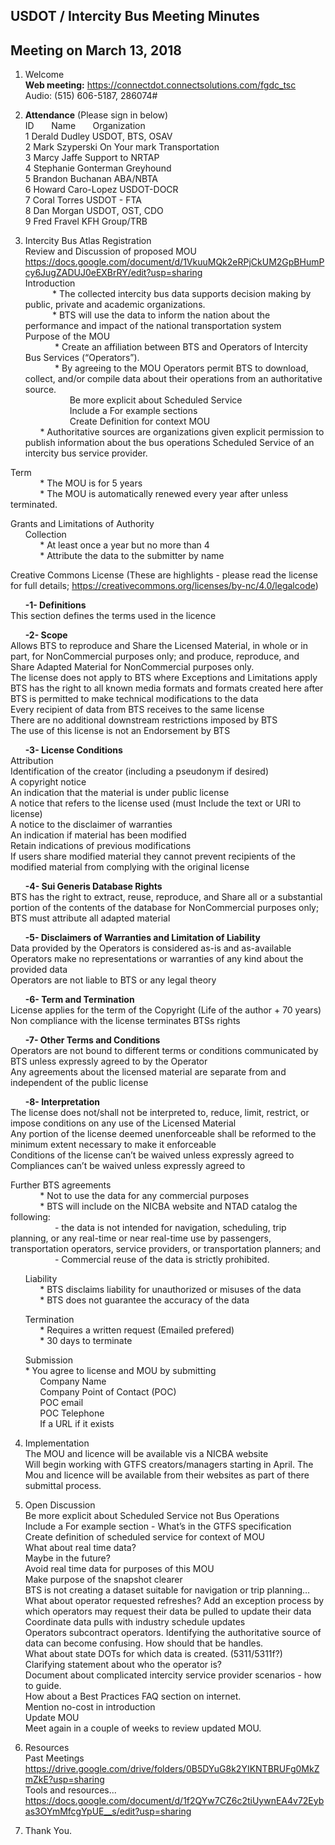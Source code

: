 
## USDOT / Intercity Bus Meeting Minutes     
## Meeting on March 13, 2018    

1. Welcome   
**Web meeting:**  https://connectdot.connectsolutions.com/fgdc_tsc   
Audio: (515) 606-5187, 286074#   

2. **Attendance** (Please sign in below)   
ID &nbsp; &nbsp; &nbsp; Name &nbsp; &nbsp; &nbsp; Organization     
1  Derald Dudley   USDOT, BTS, OSAV    
2  Mark Szyperski   On Your mark Transportation  
3  Marcy Jaffe   Support to NRTAP  
4  Stephanie Gonterman   Greyhound  
5  Brandon Buchanan   ABA/NBTA  
6  Howard Caro-Lopez   USDOT-DOCR  
7  Coral Torres  USDOT - FTA  
8  Dan Morgan   USDOT, OST, CDO  
9  Fred Fravel   KFH Group/TRB  

3. Intercity Bus Atlas Registration  
Review and Discussion of proposed MOU  
https://docs.google.com/document/d/1VkuuMQk2eRPjCkUM2GpBHumPcy6JugZADUJ0eEXBrRY/edit?usp=sharing  
Introduction  
&nbsp; &nbsp; &nbsp;&nbsp; &nbsp; &nbsp;  * The collected intercity bus data supports decision making by public, private and academic organizations.  
&nbsp; &nbsp; &nbsp;&nbsp; &nbsp; &nbsp;  * BTS will use the data to inform the nation about the performance and impact of the national transportation system  
Purpose of the MOU  
&nbsp; &nbsp; &nbsp; &nbsp; &nbsp; &nbsp; * Create an affiliation between BTS and Operators of Intercity Bus Services (“Operators”).  
&nbsp; &nbsp; &nbsp; &nbsp; &nbsp; &nbsp; * By agreeing to the MOU Operators permit BTS to download, collect, and/or compile data about their operations from an authoritative source.  
&nbsp; &nbsp; &nbsp; &nbsp; &nbsp; &nbsp; &nbsp; &nbsp; &nbsp; Be more explicit about Scheduled Service  
&nbsp; &nbsp; &nbsp; &nbsp; &nbsp; &nbsp; &nbsp; &nbsp; &nbsp; Include a For example sections  
&nbsp; &nbsp; &nbsp; &nbsp; &nbsp; &nbsp; &nbsp; &nbsp; &nbsp; Create Definition for context MOU  
&nbsp; &nbsp; &nbsp;  * Authoritative sources are organizations given explicit permission to publish information about the bus operations  Scheduled Service of an intercity bus service provider.  

Term  
&nbsp; &nbsp; &nbsp; &nbsp; &nbsp; &nbsp;  * The MOU is for 5 years  
&nbsp; &nbsp; &nbsp; &nbsp; &nbsp; &nbsp; * The MOU is automatically renewed every year after unless terminated.  

Grants and Limitations of Authority  
&nbsp; &nbsp; &nbsp; Collection  
&nbsp; &nbsp; &nbsp; &nbsp; &nbsp; &nbsp; * At least once a year but no more than 4  
&nbsp; &nbsp; &nbsp; &nbsp; &nbsp; &nbsp; * Attribute the data to the submitter by name  
				
Creative Commons License (These are highlights - please read the license for full details;   https://creativecommons.org/licenses/by-nc/4.0/legalcode)  

&nbsp; &nbsp; &nbsp; **-1- Definitions**  
This section defines the terms used in the licence  

&nbsp; &nbsp; &nbsp; **-2- Scope**  
Allows BTS to reproduce and Share the Licensed Material, in whole or in part, for NonCommercial purposes only; and
produce, reproduce, and Share Adapted Material for NonCommercial purposes only.  
The license does not apply to BTS where Exceptions and Limitations apply  
BTS has the right to all known media formats and formats created here after  
BTS is permitted to make technical modifications to the data  
Every recipient of data from BTS receives to the same license  
There are no additional downstream restrictions imposed by BTS  
The use of this license is not an Endorsement by BTS  

&nbsp; &nbsp; &nbsp; **-3- License Conditions**  
Attribution  
Identification of the creator (including a pseudonym if desired)  
A copyright notice  
An indication that the material is under public license  
A notice that refers to the license used (must Include the text or URI to license)  
A notice to the disclaimer of warranties  
An indication if material has been modified  
Retain indications of previous modifications  
If users share modified material they cannot prevent recipients of the modified material from complying with the original license  

&nbsp; &nbsp; &nbsp; **-4- Sui Generis Database Rights**  
BTS has the right to extract, reuse, reproduce, and Share all or a substantial portion of the contents of the database for NonCommercial purposes only;  
BTS must attribute all adapted material  

&nbsp; &nbsp; &nbsp; **-5- Disclaimers of Warranties and Limitation of Liability**  
Data provided by the Operators is considered as-is and as-available  
Operators make no representations or warranties of any kind about the provided data  
Operators are not liable to BTS or any legal theory   

&nbsp; &nbsp; &nbsp; **-6- Term and Termination**  
License applies for the term of the Copyright (Life of the author + 70 years)  
Non compliance with the license terminates BTSs rights  

&nbsp; &nbsp; &nbsp; **-7- Other Terms and Conditions**  
Operators are not bound to different terms or conditions communicated by BTS unless expressly agreed to by the Operator  
Any agreements about the licensed material are separate from and independent of the public license  

&nbsp; &nbsp; &nbsp; **-8- Interpretation**  
The license does not/shall not be interpreted to, reduce, limit, restrict, or impose conditions on any use of the Licensed Material  
Any portion of the license deemed unenforceable shall be reformed to the minimum extent necessary to make it enforceable  
Conditions of the license can’t be waived unless expressly agreed to   
Compliances can’t be waived unless expressly agreed to  

Further BTS agreements  
&nbsp; &nbsp; &nbsp; &nbsp; &nbsp; &nbsp; * Not to use the data for any commercial purposes  
&nbsp; &nbsp; &nbsp; &nbsp; &nbsp; &nbsp; * BTS will include on the NICBA website and NTAD catalog the following:  
&nbsp; &nbsp; &nbsp; &nbsp; &nbsp; &nbsp; &nbsp; &nbsp; &nbsp; - the data is not intended for navigation, scheduling, trip planning, or any real-time or near real-time use by passengers, transportation operators, service providers, or transportation planners; and   
&nbsp; &nbsp; &nbsp; &nbsp; &nbsp; &nbsp; &nbsp; &nbsp; &nbsp;  - Commercial reuse of the data is strictly prohibited.  


&nbsp; &nbsp; &nbsp; Liability  
&nbsp; &nbsp; &nbsp; &nbsp; &nbsp; &nbsp; * BTS disclaims liability for unauthorized or misuses of the data  
&nbsp; &nbsp; &nbsp; &nbsp; &nbsp; &nbsp; * BTS does not guarantee the accuracy of the data  

&nbsp; &nbsp; &nbsp; Termination  
&nbsp; &nbsp; &nbsp; &nbsp; &nbsp; &nbsp; * Requires a written request (Emailed prefered)  
&nbsp; &nbsp; &nbsp; &nbsp; &nbsp; &nbsp; * 30 days to terminate  

&nbsp; &nbsp; &nbsp; Submission  
&nbsp; &nbsp; &nbsp; * You agree to license and MOU by submitting  
&nbsp; &nbsp; &nbsp; &nbsp; &nbsp; &nbsp; Company Name  
&nbsp; &nbsp; &nbsp; &nbsp; &nbsp; &nbsp; Company Point of Contact (POC)  
&nbsp; &nbsp; &nbsp; &nbsp; &nbsp; &nbsp; POC email  
&nbsp; &nbsp; &nbsp; &nbsp; &nbsp; &nbsp; POC Telephone  
&nbsp; &nbsp; &nbsp; &nbsp; &nbsp; &nbsp; If a URL if it exists  

4. Implementation  
The MOU and licence will be available vis a NICBA website  
Will begin working with GTFS creators/managers starting in April.  The Mou and licence will be available from their websites as part of there submittal process.  

5. Open Discussion  
Be more explicit about Scheduled Service not Bus Operations  
Include a For example section - What’s in the GTFS specification  
Create definition of scheduled service for context of MOU  
What about real time data?  
Maybe in the future?  
Avoid real time data for purposes of this MOU  
Make purpose of the snapshot clearer  
BTS is not creating a dataset suitable for navigation or trip planning…  
What about operator requested refreshes? 
Add an exception process by which operators may request their data be pulled to update their data  
Coordinate data pulls with industry schedule updates  
Operators subcontract operators.  Identifying the authoritative source of data can become confusing.  How should that be handles.  
What about state DOTs for which data is created. (5311/5311f?)  
Clarifying statement about who the operator is?  
Document about complicated intercity service provider scenarios - how to guide.  
How about a Best Practices FAQ section on internet.  
Mention no-cost in introduction  
Update MOU  
Meet again in a couple of weeks to review updated MOU.  
  
6. Resources  
Past Meetings  
https://drive.google.com/drive/folders/0B5DYuG8k2YIKNTBRUFg0MkZmZkE?usp=sharing  
Tools and resources...  
https://docs.google.com/document/d/1f2QYw7CZ6c2tiUywnEA4v72Eybas3OYmMfcgYpUE__s/edit?usp=sharing  

7. Thank You.  
